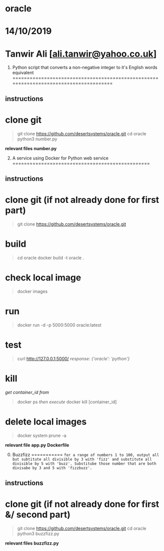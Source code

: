 # oracle
# 14/10/2019
# Tanwir Ali [ali.tanwir@yahoo.co.uk]

1. Python script that converts a non-negative integer to it's English words equivalent
======================================================================================

instructions
------------

# clone git
> git clone https://github.com/desertsystems/oracle.git
> cd oracle
> python3 number.py

**relevant files**
**number.py**



2. A service using Docker for Python web service
================================================

instructions
------------

# clone git (if not already done for first part)
> git clone https://github.com/desertsystems/oracle.git

# build
> cd oracle
> docker build -t oracle .

# check local image
> docker images

# run
> docker run -d -p 5000:5000 oracle:latest

# test
> curl http://127.0.0.1:5000/
*response: {'oracle': 'python'}*

# kill
*get container_id from*
> docker ps
*then execute*
> docker kill [container_id]

# delete local images
> docker system prune -a

**relevant file**
**app.py**
**Dockerfile**




0. Buzzfizz
===========
`for a range of numbers 1 to 100, output all but subtitute all divisible by 3 with 'fizz' and substitute all divisible by 5 with 'buzz'. Substitube those number that are both divisabe by 3 and 5 with 'fizzbuzz'.`

instructions
------------

# clone git (if not already done for first &/ second part)
> git clone https://github.com/desertsystems/oracle.git
> cd oracle
> python3 buzzfizz.py

**relevant files**
**buzzfizz.py**
